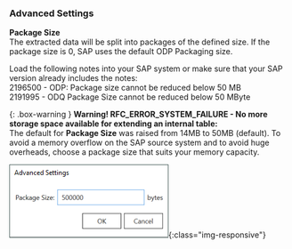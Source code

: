 ### Advanced Settings

**Package Size**<br>
The extracted data will be split into packages of the defined size. 
If the package size is 0, SAP uses the default ODP Packaging size.

Load the following notes into your SAP system or make sure that your SAP version already includes the notes: <br>
2196500 - ODP: Package size cannot be reduced below 50 MB <br>
2191995 - ODQ Package Size cannot be reduced below 50 MByte <br>

{: .box-warning }
**Warning! RFC_ERROR_SYSTEM_FAILURE - No more storage space available for extending an internal table:** <br> The default for **Package Size** was raised from 14MB to 50MB (default).
To avoid a memory overflow on the SAP source system and to avoid huge overheads, choose a package size that suits your memory capacity.

![ODP Advanced Settings](/img/content/odp/advanced-settings.png){:class="img-responsive"}